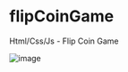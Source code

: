# flipCoinGame
Html/Css/Js - Flip Coin Game

![image](https://github.com/SuperMoooo/flipCoinGame/assets/134961694/76c44070-ddbb-4e0f-a127-c06cf795e365)

